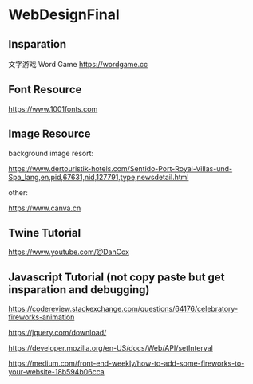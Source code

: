 # WebDesignFinal
##

## Insparation
文字游戏 Word Game
https://wordgame.cc

## Font Resource
https://www.1001fonts.com

## Image Resource
background image resort:

https://www.dertouristik-hotels.com/Sentido-Port-Royal-Villas-und-Spa_lang,en,pid,67631,nid,127791,type,newsdetail.html

other:

https://www.canva.cn

## Twine Tutorial
https://www.youtube.com/@DanCox

## Javascript Tutorial (not copy paste but get insparation and debugging)
https://codereview.stackexchange.com/questions/64176/celebratory-fireworks-animation

https://jquery.com/download/

https://developer.mozilla.org/en-US/docs/Web/API/setInterval

https://medium.com/front-end-weekly/how-to-add-some-fireworks-to-your-website-18b594b06cca
